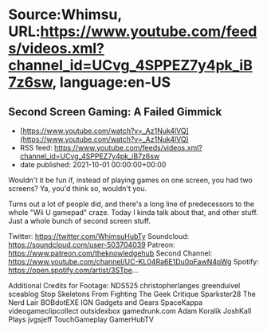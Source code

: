 # Source:Whimsu, URL:https://www.youtube.com/feeds/videos.xml?channel_id=UCvg_4SPPEZ7y4pk_iB7z6sw, language:en-US

## Second Screen Gaming: A Failed Gimmick
 - [https://www.youtube.com/watch?v=_Az1Nuk4lVQ](https://www.youtube.com/watch?v=_Az1Nuk4lVQ)
 - RSS feed: https://www.youtube.com/feeds/videos.xml?channel_id=UCvg_4SPPEZ7y4pk_iB7z6sw
 - date published: 2021-10-01 00:00:00+00:00

Wouldn't it be fun if, instead of playing games on one screen, you had two screens? Ya, you'd think so, wouldn't you.

Turns out a lot of people did, and there's a long line of predecessors to the whole "Wii U gamepad" craze. Today I kinda talk about that, and other stuff. Just a whole bunch of second screen stuff. 

Twitter: https://twitter.com/WhimsuHubTy
Soundcloud: https://soundcloud.com/user-503704039
Patreon: https://www.patreon.com/theknowledgehub
Second Channel: https://www.youtube.com/channel/UC-KL04Ra6E1Du0pFawN4pWg
Spotify: https://open.spotify.com/artist/3STpe...


Additional Credits for Footage:
NDS525
christopherlanges
greenduivel
sceablog
Stop Skeletons From Fighting
The Geek Critique
Sparkster28
The Nerd Lair
BOBdotEXE
IGN
Gadgets and Gears
SpaceKappa
videogameclipcollect
outsidexbox
gamedrunk.com
Adam Koralik
JoshKall Plays
jvgsjeff
TouchGameplay
GamerHubTV

